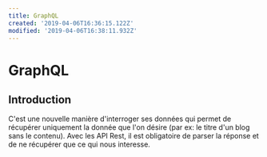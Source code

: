 ```yaml
---
title: GraphQL
created: '2019-04-06T16:36:15.122Z'
modified: '2019-04-06T16:38:11.932Z'
---
```


# GraphQL
## Introduction
C'est une nouvelle manière d'interroger ses données qui permet de récupérer uniquement la donnée que l'on désire (par ex: le titre d'un blog sans le contenu). 
Avec les API Rest, il est obligatoire de parser la réponse et de ne récupérer que ce qui nous interesse.
